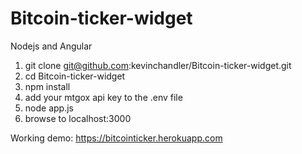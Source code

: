Bitcoin-ticker-widget
=====================

Nodejs and Angular


1. git clone git@github.com:kevinchandler/Bitcoin-ticker-widget.git
2. cd Bitcoin-ticker-widget
3. npm install
4. add your mtgox api key to the .env file
5. node app.js
6. browse to localhost:3000


Working demo: https://bitcointicker.herokuapp.com
